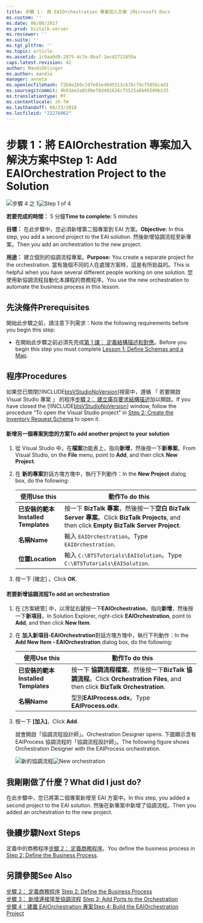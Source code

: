 ```yaml
---
title: 步驟 1： 將 EAIOrchestration 專案加入方案 |Microsoft Docs
ms.custom: ''
ms.date: 06/08/2017
ms.prod: biztalk-server
ms.reviewer: ''
ms.suite: ''
ms.tgt_pltfrm: ''
ms.topic: article
ms.assetid: 1c9aa0d9-2075-4c7e-8baf-1ecd2721859a
caps.latest.revision: 42
author: MandiOhlinger
ms.author: mandia
manager: anneta
ms.openlocfilehash: f3b8e2b9c197e01ed695311c67bc79cf5056c4d1
ms.sourcegitcommit: 9b93ee2a019bef8d482626cf5525a6b95509b135
ms.translationtype: MT
ms.contentlocale: zh-TW
ms.lasthandoff: 08/23/2018
ms.locfileid: "22276862"
---
```

# <a name="step-1-add-eaiorchestration-project-to-the-solution"></a><span data-ttu-id="c2861-102">步驟 1：將 EAIOrchestration 專案加入解決方案中</span><span class="sxs-lookup"><span data-stu-id="c2861-102">Step 1: Add EAIOrchestration Project to the Solution</span></span>
<span data-ttu-id="c2861-103">![步驟 4 之 1](../adapters-and-accelerators/adapter-oracle-ebs/media/step-1of4.gif "Step_1of4")</span><span class="sxs-lookup"><span data-stu-id="c2861-103">![Step 1 of 4](../adapters-and-accelerators/adapter-oracle-ebs/media/step-1of4.gif "Step_1of4")</span></span>  
  
 <span data-ttu-id="c2861-104">**若要完成的時間：** 5 分鐘</span><span class="sxs-lookup"><span data-stu-id="c2861-104">**Time to complete:** 5 minutes</span></span>  
  
 <span data-ttu-id="c2861-105">**目標：** 在此步驟中，您必須新增第二個專案到 EAI 方案。</span><span class="sxs-lookup"><span data-stu-id="c2861-105">**Objective:** In this step, you add a second project to the EAI solution.</span></span> <span data-ttu-id="c2861-106">然後新增協調流程至新專案。</span><span class="sxs-lookup"><span data-stu-id="c2861-106">Then you add an orchestration to the new project.</span></span>  
  
 <span data-ttu-id="c2861-107">**用途：** 建立個別的協調流程專案。</span><span class="sxs-lookup"><span data-stu-id="c2861-107">**Purpose:** You create a separate project for the orchestration.</span></span> <span data-ttu-id="c2861-108">當有幾個不同的人在處理方案時，這是有所助益的。</span><span class="sxs-lookup"><span data-stu-id="c2861-108">This is helpful when you have several different people working on one solution.</span></span> <span data-ttu-id="c2861-109">您使用新協調流程自動化本課程的商務程序。</span><span class="sxs-lookup"><span data-stu-id="c2861-109">You use the new orchestration to automate the business process in this lesson.</span></span>  
  
## <a name="prerequisites"></a><span data-ttu-id="c2861-110">先決條件</span><span class="sxs-lookup"><span data-stu-id="c2861-110">Prerequisites</span></span>  
 <span data-ttu-id="c2861-111">開始此步驟之前，請注意下列需求：</span><span class="sxs-lookup"><span data-stu-id="c2861-111">Note the following requirements before you begin this step:</span></span>  
  
-   <span data-ttu-id="c2861-112">在開始此步驟之前必須先完成[第 1 課： 定義結構描述和對應](../core/lesson-1-define-schemas-and-a-map.md)。</span><span class="sxs-lookup"><span data-stu-id="c2861-112">Before you begin this step you must complete [Lesson 1: Define Schemas and a Map](../core/lesson-1-define-schemas-and-a-map.md).</span></span>  
  
## <a name="procedures"></a><span data-ttu-id="c2861-113">程序</span><span class="sxs-lookup"><span data-stu-id="c2861-113">Procedures</span></span>  
 <span data-ttu-id="c2861-114">如果您已關閉[!INCLUDE[btsVStudioNoVersion](../includes/btsvstudionoversion-md.md)]視窗中，遵循 「 若要開啟 Visual Studio 專案 」 的程序[步驟 2： 建立庫存要求結構描述](../core/step-2-create-the-inventory-request-schema.md)加以開啟。</span><span class="sxs-lookup"><span data-stu-id="c2861-114">If you have closed the [!INCLUDE[btsVStudioNoVersion](../includes/btsvstudionoversion-md.md)] window, follow the procedure “To open the Visual Studio project” in [Step 2: Create the Inventory Request Schema](../core/step-2-create-the-inventory-request-schema.md) to open it.</span></span>  
  
#### <a name="to-add-another-project-to-your-solution"></a><span data-ttu-id="c2861-115">新增另一個專案到您的方案</span><span class="sxs-lookup"><span data-stu-id="c2861-115">To add another project to your solution</span></span>  
  
1.  <span data-ttu-id="c2861-116">從 Visual Studio 中，在**檔案**功能表上，指向**新增**，然後按一下**新專案**。</span><span class="sxs-lookup"><span data-stu-id="c2861-116">From Visual Studio, on the **File** menu, point to **Add**, and then click **New Project**.</span></span>  
  
2.  <span data-ttu-id="c2861-117">在 **新的專案**對話方塊方塊中，執行下列動作：</span><span class="sxs-lookup"><span data-stu-id="c2861-117">In the **New Project** dialog box, do the following:</span></span>  
  
    |<span data-ttu-id="c2861-118">使用</span><span class="sxs-lookup"><span data-stu-id="c2861-118">Use this</span></span>|<span data-ttu-id="c2861-119">動作</span><span class="sxs-lookup"><span data-stu-id="c2861-119">To do this</span></span>|  
    |--------------|----------------|  
    |<span data-ttu-id="c2861-120">**已安裝的範本**</span><span class="sxs-lookup"><span data-stu-id="c2861-120">**Installed Templates**</span></span>|<span data-ttu-id="c2861-121">按一下  **BizTalk 專案**，然後按一下**空白 BizTalk Server 專案**。</span><span class="sxs-lookup"><span data-stu-id="c2861-121">Click **BizTalk Projects**, and then click **Empty BizTalk Server Project**.</span></span>|  
    |<span data-ttu-id="c2861-122">**名稱**</span><span class="sxs-lookup"><span data-stu-id="c2861-122">**Name**</span></span>|<span data-ttu-id="c2861-123">輸入 `EAIOrchestration`。</span><span class="sxs-lookup"><span data-stu-id="c2861-123">Type `EAIOrchestration`.</span></span>|  
    |<span data-ttu-id="c2861-124">**位置**</span><span class="sxs-lookup"><span data-stu-id="c2861-124">**Location**</span></span>|<span data-ttu-id="c2861-125">輸入 `C:\BTSTutorials\EAISolution`。</span><span class="sxs-lookup"><span data-stu-id="c2861-125">Type `C:\BTSTutorials\EAISolution`.</span></span>|  
  
3.  <span data-ttu-id="c2861-126">按一下 [確定] 。</span><span class="sxs-lookup"><span data-stu-id="c2861-126">Click **OK**.</span></span>  
  
#### <a name="to-add-an-orchestration"></a><span data-ttu-id="c2861-127">若要新增協調流程</span><span class="sxs-lookup"><span data-stu-id="c2861-127">To add an orchestration</span></span>  
  
1.  <span data-ttu-id="c2861-128">在 [方案總管] 中，以滑鼠右鍵按一下**EAIOrchestration**，指向**新增**，然後按一下**新項目**。</span><span class="sxs-lookup"><span data-stu-id="c2861-128">In Solution Explorer, right-click **EAIOrchestration**, point to **Add**, and then click **New Item**.</span></span>  
  
2.  <span data-ttu-id="c2861-129">在 **加入新項目-EAIOrchestration**對話方塊方塊中，執行下列動作：</span><span class="sxs-lookup"><span data-stu-id="c2861-129">In the **Add New Item - EAIOrchestration** dialog box, do the following:</span></span>  
  
    |<span data-ttu-id="c2861-130">使用</span><span class="sxs-lookup"><span data-stu-id="c2861-130">Use this</span></span>|<span data-ttu-id="c2861-131">動作</span><span class="sxs-lookup"><span data-stu-id="c2861-131">To do this</span></span>|  
    |--------------|----------------|  
    |<span data-ttu-id="c2861-132">**已安裝的範本**</span><span class="sxs-lookup"><span data-stu-id="c2861-132">**Installed Templates**</span></span>|<span data-ttu-id="c2861-133">按一下 **協調流程檔案**，然後按一下**BizTalk 協調流程**。</span><span class="sxs-lookup"><span data-stu-id="c2861-133">Click **Orchestration Files**, and then click **BizTalk Orchestration**.</span></span>|  
    |<span data-ttu-id="c2861-134">**名稱**</span><span class="sxs-lookup"><span data-stu-id="c2861-134">**Name**</span></span>|<span data-ttu-id="c2861-135">型別**EAIProcess.odx**。</span><span class="sxs-lookup"><span data-stu-id="c2861-135">Type **EAIProcess.odx**.</span></span>|  
  
3.  <span data-ttu-id="c2861-136">按一下 **[加入]**。</span><span class="sxs-lookup"><span data-stu-id="c2861-136">Click **Add**.</span></span>  
  
     <span data-ttu-id="c2861-137">就會開啟「協調流程設計師」。</span><span class="sxs-lookup"><span data-stu-id="c2861-137">Orchestration Designer opens.</span></span> <span data-ttu-id="c2861-138">下圖顯示含有 EAIProcess 協調流程的「協調流程設計師」。</span><span class="sxs-lookup"><span data-stu-id="c2861-138">The following figure shows Orchestration Designer with the EAIProcess orchestration.</span></span>  
  
     <span data-ttu-id="c2861-139">![新的協調流程](../core/media/tut1-eaiprocess.gif "Tut1_EAIProcess")</span><span class="sxs-lookup"><span data-stu-id="c2861-139">![New orchestration](../core/media/tut1-eaiprocess.gif "Tut1_EAIProcess")</span></span>  
  
## <a name="what-did-i-just-do"></a><span data-ttu-id="c2861-140">我剛剛做了什麼？</span><span class="sxs-lookup"><span data-stu-id="c2861-140">What did I just do?</span></span>  
 <span data-ttu-id="c2861-141">在此步驟中，您已將第二個專案新增至 EAI 方案中。</span><span class="sxs-lookup"><span data-stu-id="c2861-141">In this step, you added a second project to the EAI solution.</span></span> <span data-ttu-id="c2861-142">然後在新專案中新增了協調流程。</span><span class="sxs-lookup"><span data-stu-id="c2861-142">Then you added an orchestration to the new project.</span></span>  
  
## <a name="next-steps"></a><span data-ttu-id="c2861-143">後續步驟</span><span class="sxs-lookup"><span data-stu-id="c2861-143">Next Steps</span></span>  
 <span data-ttu-id="c2861-144">定義中的商務程序[步驟 2： 定義商務程序](../core/step-2-define-the-business-process.md)。</span><span class="sxs-lookup"><span data-stu-id="c2861-144">You define the business process in [Step 2: Define the Business Process](../core/step-2-define-the-business-process.md).</span></span>  
  
## <a name="see-also"></a><span data-ttu-id="c2861-145">另請參閱</span><span class="sxs-lookup"><span data-stu-id="c2861-145">See Also</span></span>  
 <span data-ttu-id="c2861-146">[步驟 2： 定義商務程序](../core/step-2-define-the-business-process.md) </span><span class="sxs-lookup"><span data-stu-id="c2861-146">[Step 2: Define the Business Process](../core/step-2-define-the-business-process.md) </span></span>  
 <span data-ttu-id="c2861-147">[步驟 3： 新增連接埠至協調流程](../core/step-3-add-ports-to-the-orchestration.md) </span><span class="sxs-lookup"><span data-stu-id="c2861-147">[Step 3: Add Ports to the Orchestration](../core/step-3-add-ports-to-the-orchestration.md) </span></span>  
 [<span data-ttu-id="c2861-148">步驟 4：建置 EAIOrchestration 專案</span><span class="sxs-lookup"><span data-stu-id="c2861-148">Step 4: Build the EAIOrchestration Project</span></span>](../core/step-4-build-the-eaiorchestration-project.md)
